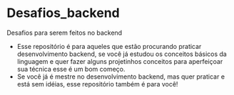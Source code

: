 # Desafios_backend
Desafios para serem feitos no backend

- Esse repositório é para aqueles que estão procurando praticar desenvolvimento backend, se você já estudou os conceitos básicos da linguagem e quer fazer alguns projetinhos conceitos para aperfeiçoar sua técnica esse é um bom começo.
- Se você já é mestre no desenvolvimento backend, mas quer praticar e está sem idéias, esse repositório também é para você!
